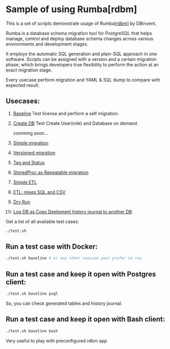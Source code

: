# Sample of using Rumba[rdbm] 

This is a set of scripts demonstrate usage of Rumba[[rdbm]](https://www.dbinvent.com/rdbm/) by DBinvent.

Rumba is a database schema migration tool for PostgreSQL that helps manage, control and deploy database schema changes across various environments and development stages.

It employs the automatic SQL generation and plain-SQL approach in one software. Scripts can be assigned with a version and a certain migration phase, which brings developers true flexibility to perform the action at an exact migration stage. 

Every usecase perform migration and YAML & SQL dump to compare with expected result. 

## Usecases:

1. [Baseline](examples/baseline/)  Test license and perform a self migration.
2. [Create DB](examples/createdb/) Test Create User(role) and Database on demand.

   comming soon...
 
3. [Simple migration](examples/simple/) 
4. [Versioned migration](examples/versions/)
5. [Tag and Status](examples/tag/)
6. [StoredProc as Repeatable migration](examples/storedproc/)
7. [Simple ETL](examples/simpleetl/)
8. [ETL: mixes SQL and CSV](examples/etl/)
9. [Dry Run](examples/dryrun/)
10. [Log DB as Copy Deploment history journal to another DB](examples/logdb/)

Get a list of all available test cases:
```bash
./test.sh 

```


## Run a test case with Docker:
```bash
./test.sh baseline # or any other usecase your prefer to run

```

## Run a test case and keep it open with Postgres client:
```bash
./test.sh baseline psql

```
So, you can check generated tables and history journal.

## Run a test case and keep it open with Bash client:
```bash
./test.sh baseline bash

```
Very useful to play with preconfigured rdbm app 
